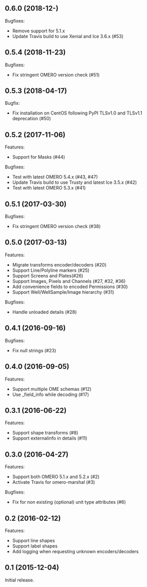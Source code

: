 ## 0.6.0 (2018-12-)

Bugfixes:
  - Remove support for 5.1.x
  - Update Travis build to use Xenial and Ice 3.6.x (#53)

## 0.5.4 (2018-11-23)

Bugfixes:

  - Fix stringent OMERO version check (#51)

## 0.5.3 (2018-04-17)

Bugfix:

  - Fix installation on CentOS following PyPI TLSv1.0 and TLSv1.1 deprecation (#50)

## 0.5.2 (2017-11-06)

Features:

  - Support for Masks (#44)

Bugfixes:

  - Test with latest OMERO 5.4.x (#43, #47)
  - Update Travis build to use Trusty and latest Ice 3.5.x (#42)
  - Test with latest OMERO 5.3.x (#41)

## 0.5.1 (2017-03-30)

Bugfixes:

  - Fix stringent OMERO version check (#38)

## 0.5.0 (2017-03-13)

Features:

  - Migrate transforms encoder/decoders (#20)
  - Support Line/Polyline markers (#25)
  - Support Screens and Plates(#26)
  - Support Images, Pixels and Channels (#27, #32, #36)
  - Add convenience fields to encoded Permissions (#30)
  - Support Well/WellSample/Image hierarchy (#31)

Bugfixes:

  - Handle unloaded details (#28)

## 0.4.1 (2016-09-16)

Bugfixes:

  - Fix null strings (#23)

## 0.4.0 (2016-09-05)

Features:

  - Support multiple OME schemas (#12)
  - Use _field_info while decoding (#17)

## 0.3.1 (2016-06-22)

Features:

  - Support shape transforms (#8)
  - Support externalinfo in details (#11)

## 0.3.0 (2016-04-27)

Features:

  - Support both OMERO 5.1.x and 5.2.x (#2)
  - Activate Travis for omero-marshal (#3)

Bugfixes:

  - Fix for non existing (optional) unit type attributes (#6)

## 0.2 (2016-02-12)

Features:

  - Support line shapes
  - Support label shapes
  - Add logging when requesting unknown encoders/decoders

## 0.1 (2015-12-04)

Initial release.
